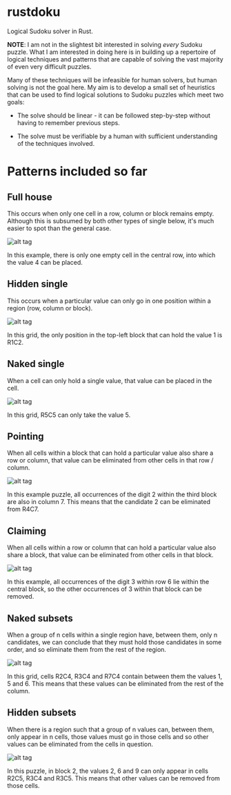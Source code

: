 # rustdoku
Logical Sudoku solver in Rust.

**NOTE**: I am not in the slightest bit interested in solving *every* Sudoku puzzle. What I am interested in doing here is in building
up a repertoire of logical techniques and patterns that are capable of solving the vast majority of even very difficult puzzles.

Many of these techniques will be infeasible for human solvers, but human solving is not the goal here. My aim is to develop a small set
of heuristics that can be used to find logical solutions to Sudoku puzzles which meet two goals:

* The solve should be linear - it can be followed step-by-step without having to remember previous steps.

* The solve must be verifiable by a human with sufficient understanding of the techniques involved.

# Patterns included so far

## Full house

This occurs when only one cell in a row, column or block remains empty. Although this is subsumed by both other types of single below,
it's much easier to spot than the general case.

![alt tag](images/fullhouse.PNG)

In this example, there is only one empty cell in the central row, into which the value 4 can be placed.

## Hidden single

This occurs when a particular value can only go in one position within a region (row, column or block).

![alt tag](images/hiddensingle.PNG)

In this grid, the only position in the top-left block that can hold the value 1 is R1C2.

## Naked single

When a cell can only hold a single value, that value can be placed in the cell.

![alt tag](images/nakedsingle.PNG)

In this grid, R5C5 can only take the value 5.

## Pointing

When all cells within a block that can hold a particular value also share a row or column, that value can be eliminated from other cells
in that row / column.

![alt tag](images/pointing.PNG)

In this example puzzle, all occurrences of the digit 2 within the third block are also in column 7. This means that the candidate 2 can
be eliminated from R4C7.

## Claiming

When all cells within a row or column that can hold a particular value also share a block, that value can be eliminated from other cells
in that block.

![alt tag](images/claiming.PNG)

In this example, all occurrences of the digit 3 within row 6 lie within the central block, so the other occurrences of 3 within that
block can be removed.

## Naked subsets

When a group of n cells within a single region have, between them, only n candidates, we can conclude that they must hold those
candidates in some order, and so eliminate them from the rest of the region.

![alt tag](images/nakedsubset.PNG)

In this grid, cells R2C4, R3C4 and R7C4 contain between them the values 1, 5 and 6. This means that these values can be eliminated from
the rest of the column.

## Hidden subsets

When there is a region such that a group of n values can, between them, only appear in n cells, those values must go in those cells and
so other values can be eliminated from the cells in question.

![alt tag](images/hiddensubset.PNG)

In this puzzle, in block 2, the values 2, 6 and 9 can only appear in cells R2C5, R3C4 and R3C5. This means that other values can be
removed from those cells.
